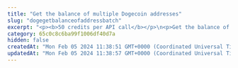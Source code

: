 ```yaml
---
title: "Get the balance of multiple Dogecoin addresses"
slug: "dogegetbalanceofaddressbatch"
excerpt: "<p><b>50 credits per API call</b></p>\n<p>Get the balance of multiple Dogecoin addresses, up to 30.</p>\n<p>The API returns the balance only if the address has up to 50,000 UTXOs (Unspent Transaction Outputs). For an address with more than 50,000 UTXOs, the API returns an error with the <code>403</code> response code.</p>"
category: 65c0c8c6ba99f1006df40d7a
hidden: false
createdAt: "Mon Feb 05 2024 11:38:51 GMT+0000 (Coordinated Universal Time)"
updatedAt: "Mon Feb 05 2024 11:38:57 GMT+0000 (Coordinated Universal Time)"
---
```

